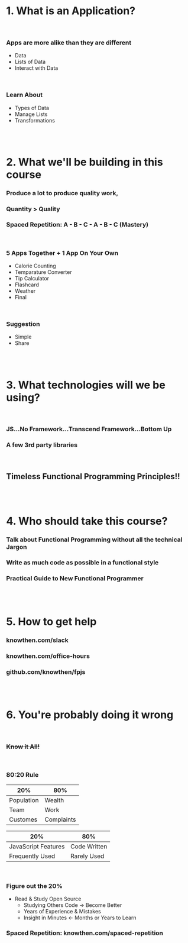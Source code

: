 # 1. What is an Application?

<br>

### Apps are more alike than they are different

* Data
* Lists of Data
* Interact with Data

<br>

### Learn About
* Types of Data
* Manage Lists
* Transformations

<br><br>

# 2. What we'll be building in this course

### Produce a lot to produce quality work, 

###  Quantity > Quality

### Spaced Repetition: A - B - C - A - B - C (Mastery)

<br>

### 5 Apps Together + 1 App On Your Own
* Calorie Counting
* Temparature Converter
* Tip Calculator
* Flashcard
* Weather
* Final

<br>

### Suggestion
* Simple
* Share

<br><br>

# 3. What technologies will we be using?

<br>

### JS...No Framework...Transcend Framework...Bottom Up
### A few 3rd party libraries

<br>

## Timeless Functional Programming Principles!!

<br><br>

# 4. Who should take this course?

### Talk about Functional Programming without all the technical Jargon
### Write as much code as possible in a functional style
### Practical Guide to New Functional Programmer

<br><br>

# 5. How to get help
### knowthen.com/slack
### knowthen.com/office-hours
### github.com/knowthen/fpjs

<br><br>

# 6. You're probably doing it wrong
<br>

### ~~Know it All!~~
<br>

### 80:20 Rule
|20%|80%|
|---|---|
|Population|Wealth|
|Team|Work|
|Customes|Complaints|

|20%|80%|
|---|---|
|JavaScript Features|Code Written|
|Frequently Used|Rarely Used|
  
<br>

### Figure out the 20%
* Read & Study Open Source
  * Studying Others Code &rarr; Become Better
  * Years of Experience & Mistakes
  * Insight in Minutes &larr; Months or Years to Learn

### Spaced Repetition: knowthen.com/spaced-repetition
